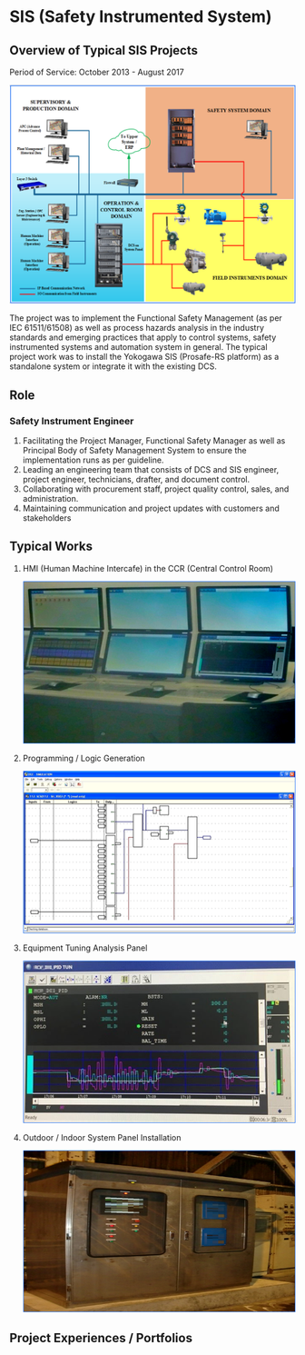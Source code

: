 # SIS (Safety Instrumented System)

## Overview of Typical SIS Projects

Period of Service: October 2013 - August 2017

![](SIS.png)

The project was to implement the Functional Safety Management (as per IEC 61511/61508) as well as process hazards analysis in the industry standards and emerging practices that apply to control systems, safety instrumented systems and automation system in general. The typical project work was to install the Yokogawa SIS (Prosafe-RS platform) as a standalone system or integrate it with the existing DCS.

## Role
### Safety Instrument Engineer
1. Facilitating the Project Manager, Functional Safety Manager as well as Principal Body of Safety Management System to ensure the implementation runs as per guideline.
2. Leading an engineering team that consists of DCS and SIS engineer, project engineer, technicians, drafter, and document control.
3. Collaborating with procurement staff, project quality control, sales, and administration.
4. Maintaining communication and project updates with customers and stakeholders

## Typical Works
1. HMI (Human Machine Intercafe) in the CCR (Central Control Room)
   
   ![](HMI.png)
   
2. Programming / Logic Generation

   ![](Logic.png)

3. Equipment Tuning Analysis Panel

   ![](Tuning.png)

4. Outdoor / Indoor System Panel Installation

   ![](Panel.png)

## Project Experiences / Portfolios

